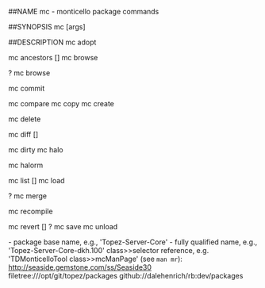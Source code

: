 ##NAME
  mc - monticello package commands

##SYNOPSIS
  mc <command> [args]

##DESCRIPTION
  mc adopt <pkg-name> <version-name> <repository-spec>

  mc ancestors <pkg-name> [<limit>]  mc browse <version-name> <repository-spec>

?  mc browse <pkg-name>

  mc commit <pkg-name>

  mc compare <version-name> <repository-spec> <version-name> <repository-spec>  mc copy <version-name> <source-repository-spec> <destination-repository-spec>  mc create <pkg-name>

  mc delete <pkg-name>

  mc diff [<regex-pkg-pattern>]

  mc dirty   mc halo <name> <regex-pkg-pattern> 

  mc halorm <name> 

  mc list [<regex-pkg-pattern>]  mc load <version-name> <repository-spec>

?  mc merge <pkg-name> <repository-spec>

  mc recompile <pkg-name>

  mc revert <pkg-name> [<method-spec>]?  mc save <pkg-name> <version-name> <repository-spec>  mc unload <pkg-name>  <pkg-name> - package base name, e.g., 'Topez-Server-Core'  <version-name> - fully qualified name, e.g., 'Topez-Server-Core-dkh.100'  <method-spec> class>>selector reference, e.g. 'TDMonticelloTool class>>mcManPage'  <repository-spec> (see `man mr`):    http://seaside.gemstone.com/ss/Seaside30    filetree:///opt/git/topez/packages    github://dalehenrich/rb:dev/packages
